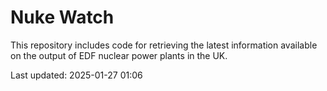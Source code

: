 # Nuke Watch

This repository includes code for retrieving the latest information available on the output of EDF nuclear power plants in the UK.

Last updated: 2025-01-27 01:06